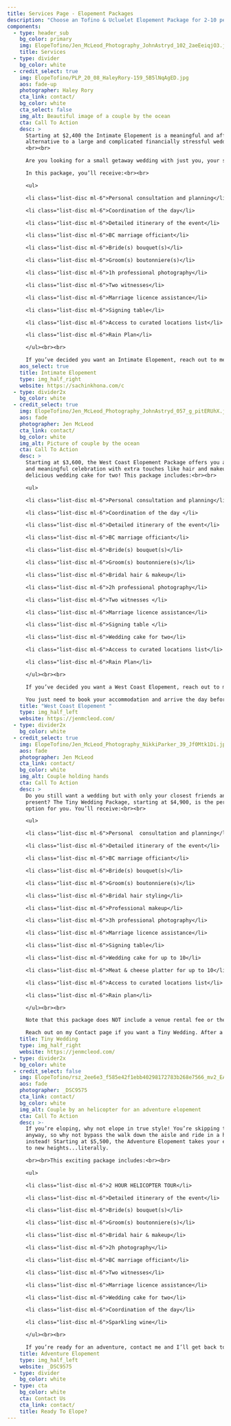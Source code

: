 ```yaml
---
title: Services Page - Elopement Packages
description: "Choose an Tofino & Ucluelet Elopement Package for 2-10 people "
components:
  - type: header_sub
    bg_color: primary
    img: ElopeTofino/Jen_McLeod_Photography_JohnAstryd_102_2aeEeiqjO3.jpg
    title: Services
  - type: divider
    bg_color: white
  - credit_select: true
    img: ElopeTofino/PLP_20_08_HaleyRory-159_5B5lNqAgED.jpg
    aos: fade-up
    photographer: Haley Rory
    cta_link: contact/
    bg_color: white
    cta_select: false
    img_alt: Beautiful image of a couple by the ocean
    cta: Call To Action
    desc: >
      Starting at $2,400 the Intimate Elopement is a meaningful and affordable
      alternative to a large and complicated financially stressful wedding.
      <br><br>

      Are you looking for a small getaway wedding with just you, your spouse to be, and two witnesses? If yes, then the Intimate Elopement package is the perfect choice for you! <br><br>

      In this package, you’ll receive:<br><br>

      <ul>

      <li class="list-disc ml-6">Personal consultation and planning</li>

      <li class="list-disc ml-6">Coordination of the day</li>

      <li class="list-disc ml-6">Detailed itinerary of the event</li>  

      <li class="list-disc ml-6">BC marriage officiant</li>

      <li class="list-disc ml-6">Bride(s) bouquet(s)</li>

      <li class="list-disc ml-6">Groom(s) boutonniere(s)</li>

      <li class="list-disc ml-6">1h professional photography</li>

      <li class="list-disc ml-6">Two witnesses</li>

      <li class="list-disc ml-6">Marriage licence assistance</li>

      <li class="list-disc ml-6">Signing table</li>

      <li class="list-disc ml-6">Access to curated locations list</li>

      <li class="list-disc ml-6">Rain Plan</li>

      </ul><br><br>

      If you’ve decided you want an Intimate Elopement, reach out to me and I’ll get back to you with more information. 
    aos_select: true
    title: Intimate Elopement
    type: img_half_right
    website: https://sachinkhona.com/c
  - type: divider2x
    bg_color: white
  - credit_select: true
    img: ElopeTofino/Jen_McLeod_Photography_JohnAstryd_057_g_pitERUhX.jpg
    aos: fade
    photographer: Jen McLeod
    cta_link: contact/
    bg_color: white
    img_alt: Picture of couple by the ocean
    cta: Call To Action
    desc: >
      Starting at $3,600, the West Coast Elopement Package offers you a small
      and meaningful celebration with extra touches like hair and makeup, and a
      delicious wedding cake for two! This package includes:<br><br>

      <ul>

      <li class="list-disc ml-6">Personal consultation and planning</li> 

      <li class="list-disc ml-6">Coordination of the day </li>

      <li class="list-disc ml-6">Detailed itinerary of the event</li>

      <li class="list-disc ml-6">BC marriage officiant</li>

      <li class="list-disc ml-6">Bride(s) bouquet(s)</li>

      <li class="list-disc ml-6">Groom(s) boutonniere(s)</li> 

      <li class="list-disc ml-6">Bridal hair & makeup</li>

      <li class="list-disc ml-6">2h professional photography</li>

      <li class="list-disc ml-6">Two witnesses </li>

      <li class="list-disc ml-6">Marriage licence assistance</li>

      <li class="list-disc ml-6">Signing table </li>

      <li class="list-disc ml-6">Wedding cake for two</li>

      <li class="list-disc ml-6">Access to curated locations list</li>

      <li class="list-disc ml-6">Rain Plan</li>

      </ul><br><br>

      If you’ve decided you want a West Coast Elopement, reach out to me and I’ll confirm details with you based on my availability and ask you some questions to get to know you better to help personalize your elopement package. <br><br>

      You just need to book your accommodation and arrive the day before your stress-free wedding, and I'll take care of the rest. 
    title: "West Coast Elopement "
    type: img_half_left
    website: https://jenmcleod.com/
  - type: divider2x
    bg_color: white
  - credit_select: true
    img: ElopeTofino/Jen_McLeod_Photography_NikkiParker_39_Jf0Mtk1Di.jpg
    aos: fade
    photographer: Jen McLeod
    cta_link: contact/
    bg_color: white
    img_alt: Couple holding hands
    cta: Call To Action
    desc: >
      Do you still want a wedding but with only your closest friends and family
      present? The Tiny Wedding Package, starting at $4,900, is the perfect
      option for you. You’ll receive:<br><br>

      <ul>

      <li class="list-disc ml-6">Personal  consultation and planning</li>

      <li class="list-disc ml-6">Detailed itinerary of the event</li> 

      <li class="list-disc ml-6">BC marriage officiant</li>

      <li class="list-disc ml-6">Bride(s) bouquet(s)</li>

      <li class="list-disc ml-6">Groom(s) boutonniere(s)</li> 

      <li class="list-disc ml-6">Bridal hair styling</li> 

      <li class="list-disc ml-6">Professional makeup</li>

      <li class="list-disc ml-6">3h professional photography</li>

      <li class="list-disc ml-6">Marriage licence assistance</li>

      <li class="list-disc ml-6">Signing table</li> 

      <li class="list-disc ml-6">Wedding cake for up to 10</li>

      <li class="list-disc ml-6">Meat & cheese platter for up to 10</li>

      <li class="list-disc ml-6">Access to curated locations list</li>

      <li class="list-disc ml-6">Rain plan​</li>

      </ul><br><br>

      Note that this package does NOT include a venue rental fee or the costs of drinks, dinners, or entertainment. <br><br>

      Reach out on my Contact page if you want a Tiny Wedding. After a few emails back and forth, and you choose your favourite flowers, your choice of cake and photographer, and your favourite location to personalize your elopement package, your job is done. It's as simple as that. I’ll take care of the rest. <br><br>The only thing on your to-do list is to book your accommodation and arrive the day before, ready to enjoy your intimate celebration with your closest family and friends! 
    title: Tiny Wedding
    type: img_half_right
    website: https://jenmcleod.com/
  - type: divider2x
    bg_color: white
  - credit_select: false
    img: ElopeTofino/rsz_2ee6e3_f585e42f1ebb40298172783b268e7566_mv2_EA07RrruG.jpg
    aos: fade
    photographer: _DSC9575
    cta_link: contact/
    bg_color: white
    img_alt: Couple by an helicopter for an adventure elopement
    cta: Call To Action
    desc: >-
      If you’re eloping, why not elope in true style! You’re skipping traditions
      anyway, so why not bypass the walk down the aisle and ride in a helicopter
      instead! Starting at $5,500, the Adventure Elopement takes your elopement
      to new heights...literally. 

      <br><br>This exciting package includes:<br><br>

      <ul>

      <li class="list-disc ml-6">2 HOUR HELICOPTER TOUR</li>

      <li class="list-disc ml-6">Detailed itinerary of the event</li>

      <li class="list-disc ml-6">Bride(s) bouquet(s)</li>

      <li class="list-disc ml-6">Groom(s) boutonniere(s)</li>

      <li class="list-disc ml-6">Bridal hair & makeup</li>

      <li class="list-disc ml-6">2h photography</li>

      <li class="list-disc ml-6">BC marriage officiant</li> 

      <li class="list-disc ml-6">Two witnesses</li> 

      <li class="list-disc ml-6">Marriage licence assistance</li>

      <li class="list-disc ml-6">Wedding cake for two</li>

      <li class="list-disc ml-6">Coordination of the day</li>

      <li class="list-disc ml-6">Sparkling wine</li>

      </ul><br><br>

      If you’re ready for an adventure, contact me and I’ll get back to you with more information. 
    title: Adventure Elopement
    type: img_half_left
    website: _DSC9575
  - type: divider
    bg_color: white
  - type: cta
    bg_color: white
    cta: Contact Us
    cta_link: contact/
    title: Ready To Elope?
---
```

